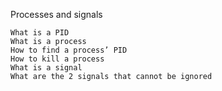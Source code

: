 Processes and signals

    What is a PID
    What is a process
    How to find a process’ PID
    How to kill a process
    What is a signal
    What are the 2 signals that cannot be ignored
